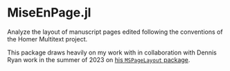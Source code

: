 # MiseEnPage.jl

Analyze the layout of manuscript pages edited following the conventions of the Homer Multitext project.

This package draws heavily on my work with in collaboration with Dennis Ryan work in the summer of 2023 on [his `MSPageLayout` package](https://github.com/dwryan25/MSPageLayout.jl).